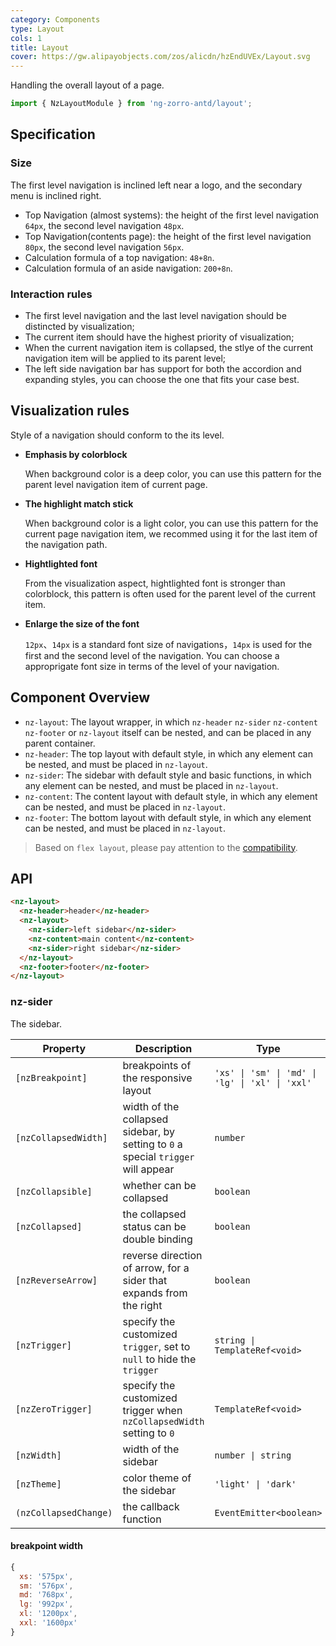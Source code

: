 ```yaml
---
category: Components
type: Layout
cols: 1
title: Layout
cover: https://gw.alipayobjects.com/zos/alicdn/hzEndUVEx/Layout.svg
---
```


Handling the overall layout of a page.

```ts
import { NzLayoutModule } from 'ng-zorro-antd/layout';
```

## Specification

### Size

The first level navigation is inclined left near a logo, and the secondary menu is inclined right.

- Top Navigation (almost systems): the height of the first level navigation `64px`, the second level navigation `48px`.
- Top Navigation(contents page): the height of the first level navigation `80px`, the second level navigation `56px`.
- Calculation formula of a top navigation: `48+8n`.
- Calculation formula of an aside navigation: `200+8n`.

### Interaction rules

- The first level navigation and the last level navigation should be distincted by visualization;
- The current item should have the highest priority of visualization;
- When the current navigation item is collapsed, the stlye of the current navigation item will be applied to its parent level;
- The left side navigation bar has support for both the accordion and expanding styles, you can choose the one that fits your case best.

## Visualization rules

 Style of a navigation should conform to the its level.

- **Emphasis by colorblock**

  When background color is a deep color, you can use this pattern for the parent level navigation item of current page.

- **The highlight match stick**

  When background color is a light color, you can use this pattern for the current page navigation item, we recommed using it for the last item of the navigation path.

- **Hightlighted font**

  From the visualization aspect, hightlighted font is stronger than colorblock, this pattern is often used for the parent level of the current item.

- **Enlarge the size of the font**

  `12px`、`14px` is a standard font size of navigations，`14px` is used for the first and the second level of the navigation. You can choose a approprigate font size in terms of the level of your navigation.

## Component Overview

- `nz-layout`: The layout wrapper, in which `nz-header` `nz-sider` `nz-content` `nz-footer` or `nz-layout` itself can be nested, and can be placed in any parent container.
- `nz-header`: The top layout with default style, in which any element can be nested, and must be placed in `nz-layout`.
- `nz-sider`: The sidebar with default style and basic functions, in which any element can be nested, and must be placed in `nz-layout`.
- `nz-content`: The content layout with default style, in which any element can be nested, and must be placed in `nz-layout`.
- `nz-footer`: The bottom layout with default style, in which any element can be nested, and must be placed in `nz-layout`.

> Based on `flex layout`, please pay attention to the [compatibility](http://caniuse.com/#search=flex).

## API

```html
<nz-layout>
  <nz-header>header</nz-header>
  <nz-layout>
    <nz-sider>left sidebar</nz-sider>
    <nz-content>main content</nz-content>
    <nz-sider>right sidebar</nz-sider>
  </nz-layout>
  <nz-footer>footer</nz-footer>
</nz-layout>
```

### nz-sider

The sidebar.

| Property | Description | Type | Default |
| -------- | ----------- | ---- | ------- |
| `[nzBreakpoint]` | breakpoints of the responsive layout | `'xs' \| 'sm' \| 'md' \| 'lg' \| 'xl' \| 'xxl'` | - |
| `[nzCollapsedWidth]` | width of the collapsed sidebar, by setting to `0` a special `trigger` will appear | `number` | `64` |
| `[nzCollapsible]` | whether can be collapsed | `boolean` | `false` |
| `[nzCollapsed]` | the collapsed status can be double binding | `boolean` | `false` |
| `[nzReverseArrow]` | reverse direction of arrow, for a sider that expands from the right | `boolean` | `false` |
| `[nzTrigger]` | specify the customized `trigger`, set to `null` to hide the `trigger` | `string \| TemplateRef<void>` | - |
| `[nzZeroTrigger]` | specify the customized trigger when `nzCollapsedWidth` setting to `0` | `TemplateRef<void>` | - |
| `[nzWidth]` | width of the sidebar | `number \| string` | `200` |
| `[nzTheme]` | color theme of the sidebar | `'light' \| 'dark'` | `dark` |
| `(nzCollapsedChange)` | the callback function | `EventEmitter<boolean>` | - |

#### breakpoint width

```js
{
  xs: '575px',
  sm: '576px',
  md: '768px',
  lg: '992px',
  xl: '1200px',
  xxl: '1600px'
}
```
